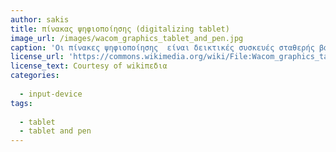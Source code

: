 ```yaml
---
author: sakis
title: πίνακας ψηφιοποίησης (digitalizing tablet)
image_url: /images/wacom_graphics_tablet_and_pen.jpg
caption: 'Οι πίνακες ψηφιοποίησης  είναι δεικτικές συσκευές σταθερής βάσης, στις οποίες ο χρήστης κινεί μια γραφίδα πάνω σε μια ειδική επιφάνεια. Η επιφάνεια αυτή, έχει την ιδιότητα να αναγνωρίζει την ακριβή θέση της γραφίδας και να την αναπαριστά στην οθόνη του υπολογιστή.'
license_url: 'https://commons.wikimedia.org/wiki/File:Wacom_graphics_tablet_and_pen.png'
license_text: Courtesy of wikiπεδια
categories:
  
  - input-device
tags:
 
  - tablet
  - tablet and pen
---
```

